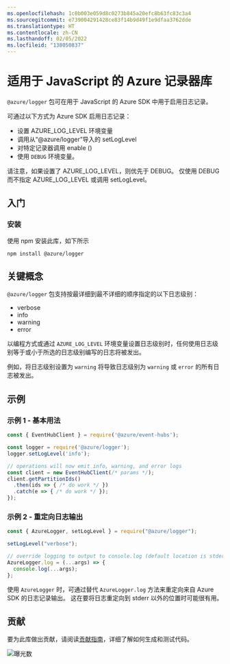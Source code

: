 ```yaml
---
ms.openlocfilehash: 1c0b003e059d8c0273b845a20efc8b63fc83c3a4
ms.sourcegitcommit: e739004291428ce83f14b9d49f1e9dfaa3762dde
ms.translationtype: HT
ms.contentlocale: zh-CN
ms.lasthandoff: 02/05/2022
ms.locfileid: "138050837"
---
```

# <a name="azure-logger-library-for-javascript"></a>适用于 JavaScript 的 Azure 记录器库

`@azure/logger` 包可在用于 JavaScript 的 Azure SDK 中用于启用日志记录。

可通过以下方式为 Azure SDK 启用日志记录：

- 设置 AZURE_LOG_LEVEL 环境变量
- 调用从“@azure/logger”导入的 setLogLevel
- 对特定记录器调用 enable ()
- 使用 `DEBUG` 环境变量。

请注意，如果设置了 AZURE_LOG_LEVEL，则优先于 DEBUG。 仅使用 DEBUG 而不指定 AZURE_LOG_LEVEL 或调用 setLogLevel。

## <a name="getting-started"></a>入门

### <a name="installation"></a>安装

使用 npm 安装此库，如下所示

```
npm install @azure/logger
```

## <a name="key-concepts"></a>关键概念

`@azure/logger` 包支持按最详细到最不详细的顺序指定的以下日志级别：

- verbose
- info
- warning
- error

以编程方式或通过 `AZURE_LOG_LEVEL` 环境变量设置日志级别时，任何使用日志级别等于或小于所选的日志级别编写的日志将被发出。

例如，将日志级别设置为 `warning` 将导致日志级别为 `warning` 或 `error` 的所有日志被发出。

## <a name="examples"></a>示例

### <a name="example-1---basic-usage"></a>示例 1 - 基本用法

```js
const { EventHubClient } = require('@azure/event-hubs');

const logger = require('@azure/logger');
logger.setLogLevel('info');

// operations will now emit info, warning, and error logs
const client = new EventHubClient(/* params */);
client.getPartitionIds()
  .then(ids => { /* do work */ })
  .catch(e => { /* do work */ });
});
```

### <a name="example-2---redirect-log-output"></a>示例 2 - 重定向日志输出

```js
const { AzureLogger, setLogLevel } = require("@azure/logger");

setLogLevel("verbose");

// override logging to output to console.log (default location is stderr)
AzureLogger.log = (...args) => {
  console.log(...args);
};
```

使用 `AzureLogger` 时，可通过替代 `AzureLogger.log` 方法来重定向来自 Azure SDK 的日志记录输出。 这在要将日志重定向到 stderr 以外的位置时可能很有用。

## <a name="contributing"></a>贡献

要为此库做出贡献，请阅读[贡献指南](https://github.com/Azure/azure-sdk-for-js/blob/master/CONTRIBUTING.md)，详细了解如何生成和测试代码。

![曝光数](https://azure-sdk-impressions.azurewebsites.net/api/impressions/azure-sdk-for-js%2Fsdk%2Fcore%2Flogger%2FREADME.png)
